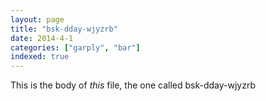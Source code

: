 ```yaml
---
layout: page
title: "bsk-dday-wjyzrb"
date: 2014-4-1
categories: ["garply", "bar"]
indexed: true
---
```

This is the body of _this_ file, the one called bsk-dday-wjyzrb

